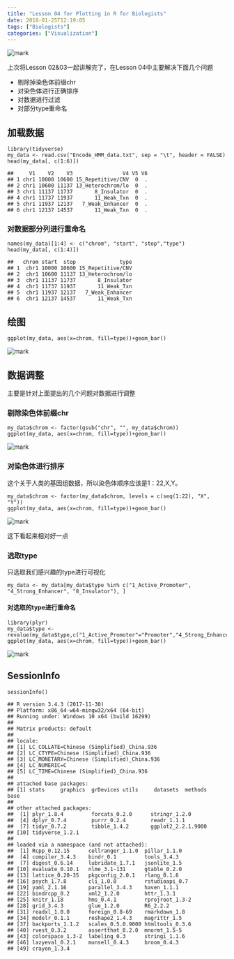 ```yaml
---
title: "Lesson 04 for Plotting in R for Biologists"
date: 2018-01-25T12:19:05
tags: ["Biologists"]
categories: ["Visualization"]
---
```


![mark](https://github.com/YTLogos/Pic_blog/blob/master/gHcHm3FdLC.png?raw=true)

上次将Lesson 02&03一起讲解完了，在Lesson 04中主要解决下面几个问题

* 剔除掉染色体前缀chr
* 对染色体进行正确排序
* 对数据进行过滤
* 对部分type重命名

<!--more-->

## 加载数据

```{r}
library(tidyverse)
my_data <- read.csv("Encode_HMM_data.txt", sep = "\t", header = FALSE)
head(my_data[, c(1:6)])
```
```
##     V1    V2    V3                V4 V5 V6
## 1 chr1 10000 10600 15_Repetitive/CNV  0  .
## 2 chr1 10600 11137 13_Heterochrom/lo  0  .
## 3 chr1 11137 11737       8_Insulator  0  .
## 4 chr1 11737 11937       11_Weak_Txn  0  .
## 5 chr1 11937 12137   7_Weak_Enhancer  0  .
## 6 chr1 12137 14537       11_Weak_Txn  0  .
```

### 对数据部分列进行重命名
```{r}
names(my_data)[1:4] <- c("chrom", "start", "stop","type")
head(my_data[, c(1:4)])
```
```
##   chrom start  stop              type
## 1  chr1 10000 10600 15_Repetitive/CNV
## 2  chr1 10600 11137 13_Heterochrom/lo
## 3  chr1 11137 11737       8_Insulator
## 4  chr1 11737 11937       11_Weak_Txn
## 5  chr1 11937 12137   7_Weak_Enhancer
## 6  chr1 12137 14537       11_Weak_Txn
```

## 绘图

```{r}
ggplot(my_data, aes(x=chrom, fill=type))+geom_bar()
```
![mark](https://github.com/YTLogos/Pic_blog/blob/master/j2IB94I12k.png?raw=true)

## 数据调整

主要是针对上面提出的几个问题对数据进行调整
### 剔除染色体前缀chr

```{r}
my_data$chrom <- factor(gsub("chr", "", my_data$chrom))
ggplot(my_data, aes(x=chrom, fill=type))+geom_bar()
```
![mark](https://github.com/YTLogos/Pic_blog/blob/master/2ibGfgm9Gg.png?raw=true)

### 对染色体进行排序

这个关于人类的基因组数据，所以染色体顺序应该是1：22,X,Y。

```{r}
my_data$chrom <- factor(my_data$chrom, levels = c(seq(1:22), "X", "Y"))
ggplot(my_data, aes(x=chrom, fill=type))+geom_bar()
```
![mark](https://github.com/YTLogos/Pic_blog/blob/master/G0i0aBH43a.png?raw=true)

这下看起来相对好一点

### 选取type

只选取我们感兴趣的type进行可视化

```{r}
my_data <- my_data[my_data$type %in% c("1_Active_Promoter", "4_Strong_Enhancer", "8_Insulator"), ]
```

#### 对选取的type进行重命名

```{r}
library(plyr)
my_data$type <- revalue(my_data$type,c("1_Active_Promoter"="Promoter","4_Strong_Enhancer"="Enhancer","8_Insulator"="Insulator"))
ggplot(my_data, aes(x=chrom, fill=type))+geom_bar()
```
![mark](https://github.com/YTLogos/Pic_blog/blob/master/gHcHm3FdLC.png?raw=true)

## SessionInfo

```{r}
sessionInfo()
```
```
## R version 3.4.3 (2017-11-30)
## Platform: x86_64-w64-mingw32/x64 (64-bit)
## Running under: Windows 10 x64 (build 16299)
## 
## Matrix products: default
## 
## locale:
## [1] LC_COLLATE=Chinese (Simplified)_China.936 
## [2] LC_CTYPE=Chinese (Simplified)_China.936   
## [3] LC_MONETARY=Chinese (Simplified)_China.936
## [4] LC_NUMERIC=C                              
## [5] LC_TIME=Chinese (Simplified)_China.936    
## 
## attached base packages:
## [1] stats     graphics  grDevices utils     datasets  methods   base     
## 
## other attached packages:
##  [1] plyr_1.8.4         forcats_0.2.0      stringr_1.2.0     
##  [4] dplyr_0.7.4        purrr_0.2.4        readr_1.1.1       
##  [7] tidyr_0.7.2        tibble_1.4.2       ggplot2_2.2.1.9000
## [10] tidyverse_1.2.1   
## 
## loaded via a namespace (and not attached):
##  [1] Rcpp_0.12.15      cellranger_1.1.0  pillar_1.1.0     
##  [4] compiler_3.4.3    bindr_0.1         tools_3.4.3      
##  [7] digest_0.6.14     lubridate_1.7.1   jsonlite_1.5     
## [10] evaluate_0.10.1   nlme_3.1-131      gtable_0.2.0     
## [13] lattice_0.20-35   pkgconfig_2.0.1   rlang_0.1.6      
## [16] psych_1.7.8       cli_1.0.0         rstudioapi_0.7   
## [19] yaml_2.1.16       parallel_3.4.3    haven_1.1.1      
## [22] bindrcpp_0.2      xml2_1.2.0        httr_1.3.1       
## [25] knitr_1.18        hms_0.4.1         rprojroot_1.3-2  
## [28] grid_3.4.3        glue_1.2.0        R6_2.2.2         
## [31] readxl_1.0.0      foreign_0.8-69    rmarkdown_1.8    
## [34] modelr_0.1.1      reshape2_1.4.3    magrittr_1.5     
## [37] backports_1.1.2   scales_0.5.0.9000 htmltools_0.3.6  
## [40] rvest_0.3.2       assertthat_0.2.0  mnormt_1.5-5     
## [43] colorspace_1.3-2  labeling_0.3      stringi_1.1.6    
## [46] lazyeval_0.2.1    munsell_0.4.3     broom_0.4.3      
## [49] crayon_1.3.4
```


